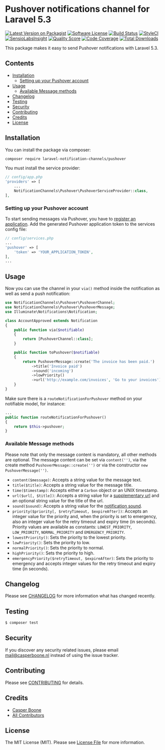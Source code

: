 # Pushover notifications channel for Laravel 5.3

[![Latest Version on Packagist](https://img.shields.io/packagist/v/laravel-notification-channels/pushover.svg?style=flat-square)](https://packagist.org/packages/laravel-notification-channels/pushover)
[![Software License](https://img.shields.io/badge/license-MIT-brightgreen.svg?style=flat-square)](LICENSE.md)
[![Build Status](https://img.shields.io/travis/laravel-notification-channels/pushover/master.svg?style=flat-square)](https://travis-ci.org/laravel-notification-channels/pushover)
[![StyleCI](https://styleci.io/repos/65543497/shield)](https://styleci.io/repos/65543497)
[![SensioLabsInsight](https://img.shields.io/sensiolabs/i/811b5272-2311-4c3b-a445-997bbab7d66d.svg?style=flat-square)](https://insight.sensiolabs.com/projects/811b5272-2311-4c3b-a445-997bbab7d66d)
[![Quality Score](https://img.shields.io/scrutinizer/g/laravel-notification-channels/pushover.svg?style=flat-square)](https://scrutinizer-ci.com/g/laravel-notification-channels/pushover)
[![Code Coverage](https://img.shields.io/scrutinizer/coverage/g/laravel-notification-channels/pushover/master.svg?style=flat-square)](https://scrutinizer-ci.com/g/laravel-notification-channels/pushover/?branch=master)
[![Total Downloads](https://img.shields.io/packagist/dt/laravel-notification-channels/pushover.svg?style=flat-square)](https://packagist.org/packages/laravel-notification-channels/pushover)

This package makes it easy to send Pushover notifications with Laravel 5.3.

## Contents

- [Installation](#installation)
	- [Setting up your Pushover account](#setting-up-your-pushover-account)
- [Usage](#usage)
	- [Available Message methods](#available-message-methods)
- [Changelog](#changelog)
- [Testing](#testing)
- [Security](#security)
- [Contributing](#contributing)
- [Credits](#credits)
- [License](#license)

## Installation

You can install the package via composer:

``` bash
composer require laravel-notification-channels/pushover
```

You must install the service provider:

```php
// config/app.php
'providers' => [
    ...
    NotificationChannels\Pushover\PushoverServiceProvider::class,
],
```

### Setting up your Pushover account

To start sending messages via Pushover, you have to [register an application](https://pushover.net/apps/build).
Add the generated Pushover application token to the services config file:
```php
// config/services.php
...
'pushover' => [
    'token' => 'YOUR_APPLICATION_TOKEN',
],
...
```

## Usage

Now you can use the channel in your `via()` method inside the notification as well as send a push notification:

``` php
use NotificationChannels\Pushover\PushoverChannel;
use NotificationChannels\Pushover\PushoverMessage;
use Illuminate\Notifications\Notification;

class AccountApproved extends Notification
{
    public function via($notifiable)
    {
        return [PushoverChannel::class];
    }

    public function toPushover($notifiable)
    {
        return PushoverMessage::create('The invoice has been paid.')
            ->title('Invoice paid')
            ->sound('incoming')
            ->lowPriority()
            ->url('http://example.com/invoices', 'Go to your invoices');
    }
}
```

Make sure there is a `routeNotificationForPushover` method on your notifiable model, for instance:
``` php
...
public function routeNotificationForPushover()
{
    return $this->pushover;
}
```

### Available Message methods
Please note that only the message content is mandatory, all other methods are optional. The message content can be set via `content('')`, via the create method `PushoverMessage::create('')` or via the constructor `new PushoverMessage('')`.

- `content($message)`: Accepts a string value for the message text.
- `title($title)`: Accepts a string value for the message title.
- `time($timestamp)`: Accepts either a `Carbon` object or an UNIX timestamp.
- `url($url[, $title])`: Accepts a string value for a [supplementary url](https://pushover.net/api#urls) and an optional string value for the title of the url.
- `sound($sound)`: Accepts a string value for the [notification sound](https://pushover.net/api#sounds).
- `priority($priority[, $retryTimeout, $expireAfter])`: Accepts an integer value for the priority and, when the priority is set to emergency, also an integer value for the retry timeout and expiry time (in seconds). Priority values are available as constants: `LOWEST_PRIORITY`, `LOW_PRIORITY`, `NORMAL_PRIORITY` and `EMERGENCY_PRIORITY`.
- `lowestPriority()`: Sets the priority to the lowest priority.
- `lowPriority()`: Sets the priority to low.
- `normalPriority()`: Sets the priority to normal.
- `highPriority()`: Sets the priority to high.
- `emergencyPriority($retryTimeout, $expireAfter)`: Sets the priority to emergency and accepts integer values for the retry timeout and expiry time (in seconds).


## Changelog

Please see [CHANGELOG](CHANGELOG.md) for more information what has changed recently.

## Testing
    
``` bash
$ composer test
```

## Security

If you discover any security related issues, please email mail@casperboone.nl instead of using the issue tracker.

## Contributing

Please see [CONTRIBUTING](CONTRIBUTING.md) for details.

## Credits

- [Casper Boone](https://github.com/casperboone)
- [All Contributors](../../contributors)

## License

The MIT License (MIT). Please see [License File](LICENSE.md) for more information.
